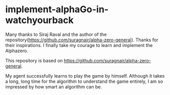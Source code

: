 # implement-alphaGo-in-watchyourback

Many thanks to Siraj Raval and the author of the repository(https://github.com/suragnair/alpha-zero-general). Thanks for their inspirations. I finally take my courage to learn and implement the Alphazero. 

This repository is based on https://github.com/suragnair/alpha-zero-general.

My agent successfully learns to play the game by himself. Although it takes a long, long time for the algorithm to understand the game entirely, I am so impressed by how smart an algorithm can be.  



